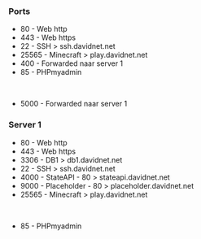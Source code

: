 ### Ports
 - 80 - Web http
 - 443 - Web https
 &nbsp;
 - 22 - SSH > ssh.davidnet.net
 - 25565 - Minecraft > play.davidnet.net
 - 400 - Forwarded naar server 1
 &nbsp;
 - 85 - PHPmyadmin

  &nbsp;
   - 5000 - Forwarded naar server 1

### Server 1
 - 80 - Web http
 - 443 - Web https
 - 3306 - DB1 > db1.davidnet.net
 &nbsp;
 - 22 - SSH > ssh.davidnet.net
 - 4000 - StateAPI - 80 > stateapi.davidnet.net
 - 9000 - Placeholder - 80 > placeholder.davidnet.net
 - 25565 - Minecraft > play.davidnet.net

 &nbsp;
 - 85 - PHPmyadmin
